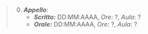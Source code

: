 
> 000. ***Appello***: 
>       - ***Scritto:*** DD:MM:AAAA, *Ore*: ?, *Aula*: ?
>       - ***Orale:*** DD:MM:AAAA, *Ore*: ?, *Aula*: ?